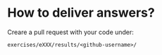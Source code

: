 How to deliver answers?
=======================

Creare a pull request with your code under:

    exercises/eXXX/results/<github-username>/
